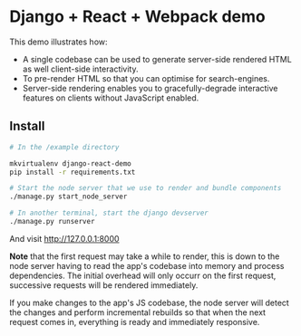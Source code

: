 Django + React + Webpack demo
=============================

This demo illustrates how:
- A single codebase can be used to generate server-side 
rendered HTML as well client-side interactivity.
- To pre-render HTML so that you can optimise for search-engines.
- Server-side rendering enables you to gracefully-degrade 
interactive features on clients without JavaScript enabled.


Install
-------

```bash
# In the /example directory

mkvirtualenv django-react-demo
pip install -r requirements.txt

# Start the node server that we use to render and bundle components
./manage.py start_node_server

# In another terminal, start the django devserver
./manage.py runserver
```

And visit http://127.0.0.1:8000

**Note** that the first request may take a while to render, this is down to the 
node server having to read the app's codebase into memory and process dependencies.
The initial overhead will only occurr on the first request, successive requests will 
be rendered immediately.

If you make changes to the app's JS codebase, the node server will detect the changes
and perform incremental rebuilds so that when the next request comes in, everything
is ready and immediately responsive.
